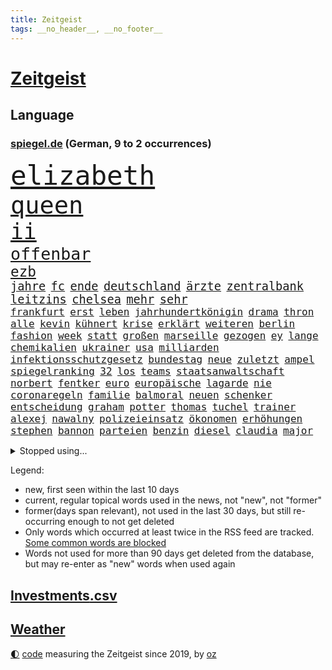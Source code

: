 ```yaml
---
title: Zeitgeist
tags: __no_header__, __no_footer__
---
```


# [Zeitgeist](https://oliz.io/zeitgeist/)

## Language

<h3><a href="https://www.spiegel.de" target="_blank">spiegel.de</a> (German, 9 to 2 occurrences)</h3>
<p style="font-family:monospace">
<span style="font-size:32pt"><a href="news_links.html#elizabeth" class="current">elizabeth</a></span>
<br>
<span style="font-size:29pt"><a href="news_links.html#queen" class="current">queen</a></span>
<br>
<span style="font-size:26pt"><a href="news_links.html#ii" class="current">ii</a></span>
<br>
<span style="font-size:20pt"><a href="news_links.html#offenbar" class="current">offenbar</a></span>
<br>
<span style="font-size:17pt"><a href="news_links.html#ezb" class="current">ezb</a></span>
<br>
<span style="font-size:14pt"><a href="news_links.html#jahre" class="current">jahre</a></span>
<span style="font-size:14pt"><a href="news_links.html#fc" class="current">fc</a></span>
<span style="font-size:14pt"><a href="news_links.html#ende" class="current">ende</a></span>
<span style="font-size:14pt"><a href="news_links.html#deutschland" class="current">deutschland</a></span>
<span style="font-size:14pt"><a href="news_links.html#ärzte" class="current">ärzte</a></span>
<span style="font-size:14pt"><a href="news_links.html#zentralbank" class="current">zentralbank</a></span>
<span style="font-size:14pt"><a href="news_links.html#leitzins" class="current">leitzins</a></span>
<span style="font-size:14pt"><a href="news_links.html#chelsea" class="current">chelsea</a></span>
<span style="font-size:14pt"><a href="news_links.html#mehr" class="current">mehr</a></span>
<span style="font-size:14pt"><a href="news_links.html#sehr" class="current">sehr</a></span>
<br>
<span style="font-size:12pt"><a href="news_links.html#frankfurt" class="current">frankfurt</a></span>
<span style="font-size:12pt"><a href="news_links.html#erst" class="current">erst</a></span>
<span style="font-size:12pt"><a href="news_links.html#leben" class="current">leben</a></span>
<span style="font-size:12pt"><a href="news_links.html#jahrhundertkönigin" class="new">jahrhundertkönigin</a></span>
<span style="font-size:12pt"><a href="news_links.html#drama" class="current">drama</a></span>
<span style="font-size:12pt"><a href="news_links.html#thron" class="new">thron</a></span>
<span style="font-size:12pt"><a href="news_links.html#alle" class="current">alle</a></span>
<span style="font-size:12pt"><a href="news_links.html#kevin" class="current">kevin</a></span>
<span style="font-size:12pt"><a href="news_links.html#kühnert" class="current">kühnert</a></span>
<span style="font-size:12pt"><a href="news_links.html#krise" class="current">krise</a></span>
<span style="font-size:12pt"><a href="news_links.html#erklärt" class="current">erklärt</a></span>
<span style="font-size:12pt"><a href="news_links.html#weiteren" class="current">weiteren</a></span>
<span style="font-size:12pt"><a href="news_links.html#berlin" class="current">berlin</a></span>
<span style="font-size:12pt"><a href="news_links.html#fashion" class="current">fashion</a></span>
<span style="font-size:12pt"><a href="news_links.html#week" class="current">week</a></span>
<span style="font-size:12pt"><a href="news_links.html#statt" class="current">statt</a></span>
<span style="font-size:12pt"><a href="news_links.html#großen" class="current">großen</a></span>
<span style="font-size:12pt"><a href="news_links.html#marseille" class="current">marseille</a></span>
<span style="font-size:12pt"><a href="news_links.html#gezogen" class="current">gezogen</a></span>
<span style="font-size:12pt"><a href="news_links.html#ey" class="new">ey</a></span>
<span style="font-size:12pt"><a href="news_links.html#lange" class="current">lange</a></span>
<span style="font-size:12pt"><a href="news_links.html#chemikalien" class="current">chemikalien</a></span>
<span style="font-size:12pt"><a href="news_links.html#ukrainer" class="current">ukrainer</a></span>
<span style="font-size:12pt"><a href="news_links.html#usa" class="current">usa</a></span>
<span style="font-size:12pt"><a href="news_links.html#milliarden" class="current">milliarden</a></span>
<span style="font-size:12pt"><a href="news_links.html#infektionsschutzgesetz" class="current">infektionsschutzgesetz</a></span>
<span style="font-size:12pt"><a href="news_links.html#bundestag" class="current">bundestag</a></span>
<span style="font-size:12pt"><a href="news_links.html#neue" class="current">neue</a></span>
<span style="font-size:12pt"><a href="news_links.html#zuletzt" class="current">zuletzt</a></span>
<span style="font-size:12pt"><a href="news_links.html#ampel" class="current">ampel</a></span>
<span style="font-size:12pt"><a href="news_links.html#spiegelranking" class="current">spiegelranking</a></span>
<span style="font-size:12pt"><a href="news_links.html#32" class="current">32</a></span>
<span style="font-size:12pt"><a href="news_links.html#los" class="current">los</a></span>
<span style="font-size:12pt"><a href="news_links.html#teams" class="current">teams</a></span>
<span style="font-size:12pt"><a href="news_links.html#staatsanwaltschaft" class="current">staatsanwaltschaft</a></span>
<span style="font-size:12pt"><a href="news_links.html#norbert" class="current">norbert</a></span>
<span style="font-size:12pt"><a href="news_links.html#fentker" class="new">fentker</a></span>
<span style="font-size:12pt"><a href="news_links.html#euro" class="current">euro</a></span>
<span style="font-size:12pt"><a href="news_links.html#europäische" class="current">europäische</a></span>
<span style="font-size:12pt"><a href="news_links.html#lagarde" class="new">lagarde</a></span>
<span style="font-size:12pt"><a href="news_links.html#nie" class="current">nie</a></span>
<span style="font-size:12pt"><a href="news_links.html#coronaregeln" class="current">coronaregeln</a></span>
<span style="font-size:12pt"><a href="news_links.html#familie" class="current">familie</a></span>
<span style="font-size:12pt"><a href="news_links.html#balmoral" class="new">balmoral</a></span>
<span style="font-size:12pt"><a href="news_links.html#neuen" class="current">neuen</a></span>
<span style="font-size:12pt"><a href="news_links.html#schenker" class="new">schenker</a></span>
<span style="font-size:12pt"><a href="news_links.html#entscheidung" class="current">entscheidung</a></span>
<span style="font-size:12pt"><a href="news_links.html#graham" class="current">graham</a></span>
<span style="font-size:12pt"><a href="news_links.html#potter" class="new">potter</a></span>
<span style="font-size:12pt"><a href="news_links.html#thomas" class="current">thomas</a></span>
<span style="font-size:12pt"><a href="news_links.html#tuchel" class="current">tuchel</a></span>
<span style="font-size:12pt"><a href="news_links.html#trainer" class="current">trainer</a></span>
<span style="font-size:12pt"><a href="news_links.html#alexej" class="current">alexej</a></span>
<span style="font-size:12pt"><a href="news_links.html#nawalny" class="current">nawalny</a></span>
<span style="font-size:12pt"><a href="news_links.html#polizeieinsatz" class="current">polizeieinsatz</a></span>
<span style="font-size:12pt"><a href="news_links.html#ökonomen" class="current">ökonomen</a></span>
<span style="font-size:12pt"><a href="news_links.html#erhöhungen" class="current">erhöhungen</a></span>
<span style="font-size:12pt"><a href="news_links.html#stephen" class="current">stephen</a></span>
<span style="font-size:12pt"><a href="news_links.html#bannon" class="new">bannon</a></span>
<span style="font-size:12pt"><a href="news_links.html#parteien" class="current">parteien</a></span>
<span style="font-size:12pt"><a href="news_links.html#benzin" class="current">benzin</a></span>
<span style="font-size:12pt"><a href="news_links.html#diesel" class="current">diesel</a></span>
<span style="font-size:12pt"><a href="news_links.html#claudia" class="current">claudia</a></span>
<span style="font-size:12pt"><a href="news_links.html#major" class="current">major</a></span>
</p>
<details>
<summary>Stopped using...</summary>
<p class="former" style="font-size:12pt">
enorm(687) worauf(687) erklärung(686) flugzeuge(686) reiche(686) zeugen(686) geschützt(685) gewissen(685) gäste(685) ruf(685) verbindungen(685) anscheinend(684) bedrohung(684) beweisen(684) evakuiert(684) brexit(683) erlaubt(683) kauft(683) konzept(683) strafmaßnahmen(683) toni(683) tweet(683) 100000(682) 6(682) ausbreitung(682) gipfel(682) jugend(682) pflege(682) schwierigen(682) sexuelle(682) sogenannte(682) tesla(682) also(681) amerikanische(681) ankunft(681) dadurch(681) demokraten(681) eustaaten(681) islamischer(681) jahrzehnte(681) kündigen(681) protestiert(681) raum(681) sarscov2(681) schön(681) serien(681) signal(681) streicht(681) werk(681) ziele(681) zoll(681) arm(680) bekanntesten(680) mediziner(680) monatelang(680) nationen(680) reich(680) strategie(680) umstrittener(680) vereinten(680) bidens(679) drehen(679) eingestuft(679) entwicklungen(679) freuen(679) märchen(679) rechtsextremismus(679) christoph(678) coronaausbruch(678) energiewende(678) flüge(678) indes(678) ringt(678) trainieren(678) unterschiedlich(678) zoo(678) 1945(677) afrika(677) fielen(677) normalität(677) paare(677) besucher(676) demonstriert(676) eindämmen(676) erschweren(676) eugh(676) frust(676) is(676) islamischen(676) kochinstitut(676) käufer(676) schulze(676) unterschiede(676) warf(676) ausflug(675) stefan(675) veranstaltung(675) zahlung(675) zuständige(675) debüt(674) regime(674) schaltet(674) siebentageinzidenz(674) 125(673) amerikaner(673) gesagt(673) lobt(673) studien(673) 10000(672) drohungen(672) mitteln(672) preisen(672) pressestimmen(672) richtig(672) saarland(672) schwierig(672) aufgenommen(671) autoindustrie(671) projekt(671) roger(671) sendet(671) umsatz(671) jüngere(670) künftige(670) milliarde(670) organisation(670) dürfe(669) kontakte(669) leichte(669) angenommen(668) appell(668) problemen(668) bewegen(667) eigener(667) fakten(667) falschen(667) sehnsucht(667) überlassen(667) deals(666) italienischen(666) sensation(666) 94(665) müsste(664) sendung(664) verzweifelten(664) ermordeten(663) älteren(663) erfolgreichsten(661) mercedes(661) rivale(661) wiederholen(661) abgewiesen(660) rechtzeitig(660) spitzenreiter(660) hürde(659) katholischen(659) testet(659) drängen(658) provokation(658) gang(657) konsum(657) bezeichnete(656) hohem(655) nachbar(655) schockiert(655) überschritten(655) abstieg(654) entschuldigung(654) öffentliche(654) bestmarke(653) erwachsenen(653) hackerangriff(652) istanbul(650) flagge(649) bundesnetzagentur(648) schützt(648) koalitionspartner(647) fußballem(646) intensivstation(646) kindheit(646) zuspruch(646) gesetzliche(645) lockerungen(642) hinweis(641) schätzen(641) schmerz(640) kontert(629) rache(625) musik(624) bösen(616) aktionen(614) marine(613) wmtitel(613) politischer(605) schwangerschaftsabbrüche(584) heimatland(579) räumte(579) wucht(572) autobauer(570) nationalpark(560) vulkan(555) neonazis(553) lahmgelegt(546) russe(526) ausländischen(525) gregor(520) konservative(519) lahm(517) greenpeace(500) reisenden(500) scharfen(494) erschüttern(479) statistik(479) japanischen(472) unfälle(467) potsdamer(460) pop(449) sächsische(449) deutschkolumne(448) verdi(422) arte(420) kroatien(419) drohenden(418) verwandten(417) kämpften(411) bundesanwaltschaft(408) eröffnen(405) lebensgefahr(403) dick(399) kürzen(395) zugestimmt(395) inszenieren(390) 1994(389) erfolglos(388) technischen(384) stürme(378) entlastung(377) dörfer(375) kuriose(373) leistungen(370) jenseits(369) aufträge(368) drauf(366) regnet(363) liebsten(358) hoffenheim(357) bombe(356) landwirte(354) inneren(353) nouripour(353) omid(353) emirat(350) zeitungsbericht(350) einmarsch(349) tsg(343) 22jährige(341) diplomatischen(339) längsten(339) operationen(338) draghi(337) basis(335) ostdeutschen(335) fehlender(334) gleichen(331) koalitionsvertrag(329) geladen(328) floyd(327) dokumentiert(326) augenhöhe(325) söders(325) bildet(324) basketballstar(321) euländern(321) verdoppeln(319) kurze(318) psychologie(318) inhaftierte(317) rwe(317) beeinflusst(316) fdppolitiker(313) amtskollegen(311) zentralen(311) jährlich(310) morde(310) kleineren(308) kongo(307) 78(306) stern(306) exkanzler(301) övp(301) sprecherin(299) magazin(296) vorzugehen(295) überrollt(295) damaligen(294) gap(294) aaron(289) auschwitz(287) kommentiert(287) schränken(287) versenkt(287) weinen(287) schülerin(286) stromausfall(286) mohamed(285) wärme(285) airbus(283) kräftigen(283) legendäre(283) bevorstehenden(282) dienstleister(281) verkehrswende(281) westlicher(281) summen(280) valencia(279) blauen(275) gerne(275) prozesse(275) wirklichkeit(274) tories(273) decken(267) martina(267) quarterback(267) laura(265) kentucky(264) waffenruhe(264) getreide(262) stillen(262) svenja(261) missverstanden(258) ozean(256) ärztin(255) brennt(254) diskussionen(254) morddrohungen(254) pink(253) fehlgeburt(252) menschenrechtslage(251) brown(247) nehammer(246) windräder(243) downing(242) marieagnes(241) ersatz(237) kriegsverbrecher(236) langjährigen(236) begleiter(235) erschwert(234) gleisen(234) heikel(234) jeweils(234) wackelt(234) erkennt(233) model(233) moskauer(233) diplomatie(232) exfrau(229) einrichtungen(227) lockert(227) ausgangssperre(225) passierte(225) juristischen(224) kahn(224) kehrtwende(224) normalen(224) ring(224) skulptur(224) rheinlandpfälzische(223) verringern(222) petersburg(220) sankt(220) aufrüstung(219) bundesaußenministerin(218) dj(218) mild(218) probiert(218) spielern(218) buhrufe(217) entführung(217) spektakel(217) inszenierung(215) dallas(213) möglichem(212) gegründet(211) vielfalt(210) datenschutz(209) handelskrieg(208) 61jährige(207) wehrdienst(207) spaltung(205) aldi(204) auswertung(204) einstufung(204) aufgedeckt(202) inselgruppe(201) parteiführung(200) überwachungskameras(200) cyberattacken(198) gefangen(198) physiker(198) streik(198) genozid(197) washingtons(195) datum(193) à(193) abschaffung(192) konsumenten(192) massenmord(192) runter(192) umfragen(192) salah(191) streamingdienst(190) 350(189) auszuweiten(189) gekämpft(189) übrigen(189) eingeliefert(188) währungsfonds(186) 98(183) akt(183) klares(183) soziologin(182) staatskanzlei(182) 80jährige(181) gestrandet(181) stammen(181) gründlich(178) sarkastisch(178) jener(177) schuster(177) hagelt(176) zagreb(176) valentin(174) flughafens(173) gitter(173) inakzeptabel(173) nordkoreanische(173) wesentlich(173) schwarzmeerflotte(169) drohten(168) lebe(168) prorussischer(168) ukrainisches(168) versprechungen(168) angriffs(167) erhob(167) abgewendet(166) ölpreis(166) entrüstung(165) ressourcen(165) boom(164) rissen(163) tvserie(163) ukrainekriegs(162) beitritt(160) bomben(160) dieter(160) esch(160) bargeld(159) plastik(159) studio(159) eindrücke(158) hochrangigen(158) nukleare(158) linkspartei(157) beschreiben(156) bp(156) asienreise(155) ferne(155) graf(155) kasse(155) ausländer(154) spannendes(154) bundestrainerin(153) dunkelziffer(153) obergrenze(153) schmerzen(153) wäldern(152) blockade(151) simone(151) gefangenschaft(150) hochrangige(150) melanie(150) schnelleren(150) söhne(150) austricksen(149) ultras(148) 55(147) hahn(147) coronalockdowns(146) brillierte(145) koch(145) rock(145) route(145) evangelische(144) innenräumen(144) koordination(144) regie(144) event(143) finanzierung(143) francis(143) nico(143) siemens(143) tanzt(143) herthatrainer(142) jones(142) staub(142) verbotene(142) weizen(142) wilke(142) zeugin(142) erfordert(141) oksana(141) blase(140) gottes(140) house(140) staatspropaganda(140) zweifelhaft(140) çavuşoğlu(140) golfer(139) bewegte(138) lodern(138) bezeichnen(137) hbo(137) sizilien(137) kriegsführung(136) spielerinnen(136) windkraft(136) erneuter(135) frauenfußball(135) zuflucht(135) hasskriminalität(134) leclerc(134) möhring(133) smarten(133) wotan(133) zweifelhaften(133) millionenspende(132) separatistenführer(132) suchten(132) zugänge(132) aufgeführt(131) heimatdorf(131) minen(131) utah(131) auslöser(130) ruder(130) vorsätzlichen(130) zugesichert(130) landesvorsitzende(129) updates(129) 46(128) dämpft(128) engpass(128) kaution(128) riskieren(128) öpnv(128) rekordniveau(127) tatjana(127) unterschreibt(127) windkraftausbau(127) übernachten(127) galaxie(126) großmutter(126) nordwesten(126) bauteile(125) bußgeld(125) notfall(125) haare(124) vorsätzlicher(124) weitermachen(124) zuschauern(124) darwin(123) globalisierung(123) streifen(123) vortag(123) gärtner(122) erwies(121) gashahn(121) marie(121) tu(121) verlorene(121) billigen(120) golfplatz(120) klimapaket(120) nationalspielerinnen(120) pelosi(120) sechsstellige(120) ideologie(119) joker(119) rezepte(119) startelf(119) tagelanger(119) 39jährige(118) waffengesetze(117) arztes(116) guardiola(116) menschenhandel(116) pep(116) yeboah(116) 75000(114) geschnappt(114) muslimen(113) usdollar(113) erstattet(112) frontal(112) kommender(112) verwechslung(112) beunruhigt(111) geladenen(111) nachschub(111) polizeiangaben(111) bestellen(110) bodo(110) verzichtete(110) übungen(110) auftraggeber(109) brasilianische(109) state(109) entschuldigte(108) fragwürdige(108) lokführer(108) pulverfass(108) verhältnisse(108) golden(107) anfragen(106) gefangenenaustausch(106) seeblockade(105) regionalpräsident(104) rettungseinsatz(104) schwelt(104) bands(103) gaza(103) gazastreifen(103) palästina(103) roland(103) verteilte(103) erfuhr(102) festspiele(101) gefällt(101) schwerin(101) palästinensischen(100) verwechselt(100) befürworter(99) militärverwaltung(99) bewohnerin(98) exempel(98) gemeldeten(98) heimatstadt(98) ideenklau(98) momentan(98) 2027(97) verbliebene(97) befugnisse(96) bezweckt(96) engländer(96) funde(96) isoliert(96) kinderinterview(96) ligen(96) russell(96) bodycams(95) gerichtshofs(95) involviert(95) schwangerschaftsabbrüchen(95) zwist(95) helllichten(94) abwenden(93) palast(93) vereidigt(93) judas(92) kühl(92) obduziert(92) ifoumfrage(91) kopfgeld(91) umarmen(91) yvonne(91) zeremonie(90) bist(89) ex(89) schleusen(89) waggons(89) zurückholen(89) 1968(88) abbauen(88) anhängerschaft(88) belastungsprobe(88) feuern(88) längerer(88) siegfried(88) amtskollege(87) bundesbürger(87) wiedergefunden(87) beatrix(86) entsprechender(86) getreides(86) populäre(86) rekordtorschütze(86) schweinen(86) storch(86) traktor(86) tschechische(86) widerstände(86) 31jähriger(85) homosexuelle(85) homosexuellen(85) liv(85) mickelson(85) saudiarabischen(85) verklagen(85) üppigen(85) auslösten(84) brennen(84) dgb(84) familienplanung(84) golfserie(84) jena(84) buche(83) leipzigs(83) lidl(83) militärparade(83) schmitz(83) schulz(83) schwindelgefühlen(83) tiefer(83) zimmern(83) 15gradziel(82) budapest(82) enbw(82) funkstille(82) gestürmt(82) handgreiflich(82) hing(82) plaudern(82) prämie(82) thronfolger(82) treppe(82) väter(82) duisburger(81) fundort(81) fußballeuropameisterschaft(81) republikanischen(81) südostasiatischen(81) weitreichenden(81) 29jährigen(80) furios(80) getreideexport(80) matchwinner(80) zufrieden(80) anwältin(79) bahnstrecken(79) chinesischer(79) saudiarabischer(79) straßenverkehr(79) zunehmenden(79) 37jährige(78) französischer(78) gerichtsprozess(78) hyperschallwaffen(78) konservativer(78) vorschrift(78) abzugeben(77) armutsgrenze(77) brutto(77) ernährungskrise(77) kommandeure(77) onkel(77) parteivorsitz(77) pride(77) schwinden(77) zeitschrift(77) zuckerberg(77) 54(76) anlasslos(76) austrocknen(76) erstickte(76) zwangsgeld(76) einzudämmen(75) lebensgefährtin(75) radsportgeschichte(75) urlaubssaison(75) 13jährigen(74) billigflieger(74) feuerzeug(74) gejubelt(74) sklaven(74) spannendste(74) gedroht(73) meisters(73) ramelow(73) scharfer(73) elfmeterschießen(72) energy(72) exguerillero(72) googles(72) gründungsmitglied(72) gustavo(72) miss(72) moser(72) parteiausschlussverfahren(72) petro(72) spätes(72) tennisspieler(72) airbnb(71) airways(71) architekten(71) beirut(71) betreuung(71) erdgasfelder(71) exfreund(71) hassbotschaften(71) spacey(71) exzessiv(70) orca(70) schweine(70) sexualstraftäter(70) anlegern(69) jungs(69) rotwein(69) unhcr(69) verarbeitete(69) wein(69) abouchaker(68) arafat(68) edin(68) freibad(68) fressen(68) hüpfen(68) luxuriös(68) sandro(68) stammte(68) terzic(68) terzić(68) überzogenes(68) bergsteigern(67) camper(67) demokrat(67) gleiche(67) keinerlei(67) verfügen(67) aufräumen(66) impfgegnern(66) valley(66) vorschau(66) erneuerte(65) europaleaguesieger(65) hilfeschrei(65) irakische(65) jason(65) luxus(65) badenwürttembergische(64) demonstrierten(64) graben(64) medizinerin(64) rettungskräften(64) weltrekord(64) akzeptiere(63) aufgebrochen(63) fiebert(63) nachbarländer(63) nostalgie(63) sturmgewehren(63) teilemangel(63) ware(63) bahnbeauftragter(62) gewaltexzesse(62) kriegsende(62) nervenkrankheit(62) personalmangel(62) theurer(62) turbine(62) zwillinge(62) heiklen(61) statthalter(61) ausziehen(60) dfbmänner(60) hotelzimmer(60) innensenatorin(60) selbstsicher(60) temperatur(60) unfallursache(60) verfassungsänderung(60) aufgestiegen(59) baum(59) ethische(59) legten(59) spitzt(59) vermisstenfälle(59) geimpfte(58) gesichtern(58) lebensqualität(58) leide(58) liana(58) tanz(58) 97(57) dfbelf(57) führungsposten(57) revolutionieren(57) thüringens(57) unglücklichen(57) zensus(57) ängste(57) 232(56) dfbteam(56) midlifekolumne(56) usmodel(56) verbannt(56) webbteleskops(56) wembley(56) zurückliegt(56) newcomer(55) rekonstruiert(55) töteten(55) zugehörigkeit(55) anzüge(54) jemals(54) núñez(54) op(54) wanderer(54) wassermassen(54) 230(53) goldrausch(53) gouverneurin(53) hosen(53) langsamer(53) schwitzen(53) verbinden(53) wunschspieler(53) campus(52) florenz(52) gerüchteküche(52) getreidetransport(52) hardliner(52) vosstecklenburg(52) bedauern(51) büßt(51) endgültige(51) grenzkontrollen(51) 27jährige(50) aileen(50) mülheim(50) subtyp(50) frontlinie(49) grosz(49) kommentatoren(49) sequel(49) säure(49) topstar(49) wacken(49) atomkraftwerken(48) flugsicherung(48) geprägten(48) ozeanen(48) platziert(48) sonntagabend(48) uvstrahlung(48) vermietet(48) weltklasse(48) gründung(47) landrat(47) laufzeiten(47) po(47) abgesegnet(46) begegnen(46) british(46) kryptowinter(46) nähern(46) zwölfjährige(46) ausschlussverfahren(45) kompletter(45) kostenloser(45) landwirten(45) stürmersuche(45) blood(44) funktionär(44) gasverbrauch(44) honour(44) islamisten(44) quelle(44) winzige(44) a8(43) atomenergie(43) erich(43) gefechten(43) islamische(43) layla(43) wrack(43) zelt(43) bock(42) camping(42) entfernen(42) frackinggas(42) gesamtmetallpräsident(42) großeltern(42) nachtklub(42) personalmangels(42) ruine(42) diente(41) drogendealer(41) feuers(41) fläche(41) gebrannt(41) konsumieren(41) rucksäcke(41) sonnenbrand(41) topdemokratin(41) unbezahlbar(41) angetan(40) fasziniert(40) interessenten(40) küstenort(40) stiller(40) taugen(40) triumphieren(40) aberkannt(39) anruf(39) bahnfahren(39) bundesstaaten(39) eiscreme(39) landeskriminalamt(39) mächtigste(39) atomgespräche(38) flugzeugbauer(38) trainerin(38) frist(37) ostwestfalen(37) überlegt(37) artikeln(36) deutschlandweit(36) halbjahr(36) lauert(36) prozentpunkte(36) stadtoberhäupter(36) starnberger(36) syrischer(36) bagdad(35) emergency(35) israelisches(35) obduktionsergebnis(35) schnellzug(35) topverdiener(35) belästigte(34) deftige(34) herrn(34) vorstellungen(34) berufstätige(33) dargestellt(33) geschlossene(33) haller(33) marktmacht(33) stadtwerke(33) strömten(33) sébastien(33) wohngebieten(33) akzeptabel(32) naiv(32) unrechtmäßig(32) vergleicht(32) militante(31) zulieferer(31) chronik(30) einkommensteuer(30) netzagentur(30) sommermonate(30) tropfen(30) abgelaufen(29) aussteigen(29) geringeren(29) känguru(29) ligt(29) matthijs(29) prostituierten(29) akademische(28) chemotherapie(28) fass(28) führungswechsel(28) glücksbringer(28) medienimperium(28) panther(28) sexistische(28) ableisten(27) akws(27) blauhelmsoldaten(27) illinois(27) kurzfristige(27) lies(27) phantombild(27) rauchwolke(27) verringert(27) entworfen(26) erdatmosphäre(26) köppen(26) politikers(26) river(26) tiergarten(26) zwölfjährigen(26) geregelt(25) jackie(25) kippten(25) umgesetzt(25) bodensee(24) einflussreichen(24) ferienzeit(24) gerufen(24) scheiterten(24) sexistisch(24) tiktokvideo(24) tvübertragung(24) vorlage(24) vorstöße(24) wissenschaftlich(24) überschreiten(24) effekt(23) ivana(23) arbeitskräfte(22) berühmtheit(22) felsbrocken(22) finaler(22) publikums(22) verschleiern(22) wuppertaler(22) gegentor(21) unübersichtlich(21) usdrohnenangriff(21) beschwor(20) besetztem(20) bündnisses(20) elefant(20) elena(20) erheblicher(20) lebensjahr(20) männlichen(20) office(20) solarenergie(20) transatlantischen(20) uber(20) werben(20) 69euroticket(19) bushido(19) drohnenangriff(19) feuerwehrmann(19) hauptsächlich(19) hegt(19) hinunter(19) pendant(19) robin(19) rückzieher(19) taiwanbesuch(19) angreiferin(18) bodenpersonal(18) einsetzte(18) fünfzehn(18) gründet(18) klimakonferenz(18) laute(18) teilzunehmen(18) winnyzja(18) üblich(18) demonstration(17) interessante(17) tendenziell(17) verstoß(17) 70jährige(16) dreijährigen(16) gasturbine(16) gewartete(16) panel(16) prostitution(16) verlegen(16) wartung(16) absprachen(15) bayreuther(15) durchs(15) fußballidol(15) island(15) koma(15) minenfeld(15) standorte(15) starnberg(15) verbraucherschutz(15) ebenen(14) gesetzespaket(14) umgehend(14) bestsellerautor(13) fachkräften(13) hindernis(13) lotto(13) umgekommen(13) waldbrandgefahr(13) weltmeisterschaften(13) 2005(12) disney(12) herrschenden(12) strobel(12) studentin(12) tücken(12) wedel(12) weitesten(12) ächzt(12) aufgestockt(11) führten(11) geknackt(11) iwf(11) jackpot(11) kater(11) kroatiens(11) nordsyrien(11) progression(11) regenbogenfarben(11) tumor(11)
</p>
</details>
<p>Legend:
<ul>
<li><span class="new">new</span>, first seen within the last 10 days</li>
<li><span class="current">current</span>, regular topical words used in the news, not "new", not "former"</li>
<li><span class="former">former(days span relevant)</span>, not used in the last 30 days, but still re-occurring enough to not get deleted</li>
<li>Only words which occurred at least twice in the RSS feed are tracked. <a href="language/filters.py">Some common words are blocked</a></li>
<li>Words not used for more than 90 days get deleted from the database, but may re-enter as "new" words when used again</li>
</ul>
</p>

## [Investments](investments.html)[.csv](investments.csv)

## [Weather](weather.html)

<footer>
<a href="javascript:toggleTheme()" class="nav">🌓</a>
<a href="https://github.com/ooz/zeitgeist">code</a> measuring the Zeitgeist since 2019, by <a href="https://oliz.io">oz</a>
</footer>
